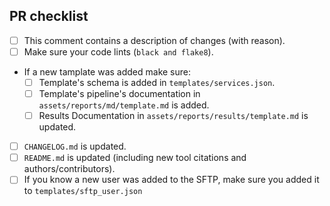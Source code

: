 <!--
# bu-isciii tools pull request

Based on nf-core/viralrecon pull request template

Fill in the appropriate checklist below and delete whatever is not relevant.

PRs should be made against the dev branch, unless you're preparing a pipeline release.
-->

## PR checklist

- [ ] This comment contains a description of changes (with reason).
- [ ] Make sure your code lints (`black and flake8`).
- If a new tamplate was added make sure:
    - [ ] Template's schema is added in `templates/services.json`.
    - [ ] Template's pipeline's documentation in `assets/reports/md/template.md` is added.
    - [ ] Results Documentation in `assets/reports/results/template.md` is updated.
- [ ] `CHANGELOG.md` is updated.
- [ ] `README.md` is updated (including new tool citations and authors/contributors).
- [ ] If you know a new user was added to the SFTP, make sure you added it to `templates/sftp_user.json`
